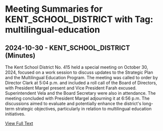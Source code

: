 # Meeting Summaries for KENT_SCHOOL_DISTRICT with Tag: multilingual-education

## 2024-10-30 - KENT_SCHOOL_DISTRICT (Minutes)

The Kent School District No. 415 held a special meeting on October 30, 2024, focused on a work session to discuss updates to the Strategic Plan and the Multilingual Education Program. The meeting was called to order by Director Clark at 5:04 p.m. and included a roll call of the Board of Directors, with President Margel present and Vice President Farah excused. Superintendent Vela and the Board Secretary were also in attendance. The meeting concluded with President Margel adjourning it at 6:56 p.m. The discussions aimed to evaluate and potentially enhance the district's long-term strategic objectives, particularly in relation to multilingual education initiatives.

[View Full Text](https://raw.githubusercontent.com/VoronoiPerspectives/WashingtonStateSchoolBoardExplorer/refs/heads/main/data/countries/usa/states/wa/counties/king/school_boards/kent_school_district/2024/2024-10-30-boardspecialmeeting-minutes.txt)

